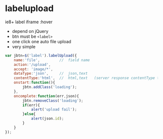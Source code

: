 # labelupload

ie8+ label iframe :hover

* depend on jQuery
* btn must be `<label>`
* one click one auto file upload
* very simple


```javascript
var jbtn=$('label').labelUpload({
    name:'file',         //  field name
    action:'/upload',
    accept: 'image/*',
    dataType:'json',     //  json,text
    contentType:'html',  //  html,text   (server response contentType text/html,text/plain)
    onstart:function(){
        jbtn.addClass('loading');
    },
    oncomplete:function(err,json){
        jbtn.removeClass('loading');
        if(err){
            alert('upload fail');
        }else{
            alert(json.id);
        }
    }
});
```